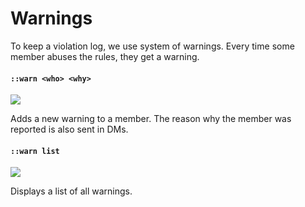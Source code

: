 ﻿# Warnings

To keep a violation log,
we use system of warnings.
Every time some member abuses the rules,
they get a warning.

#### `::warn <who> <why>`
![](https://img.shields.io/static/v1?label=role&message=mod&color=red)

Adds a new warning to a member.
The reason why the member was reported is also sent in DMs.

#### `::warn list`
![](https://img.shields.io/static/v1?label=role&message=mod&color=red)

Displays a list of all warnings.

